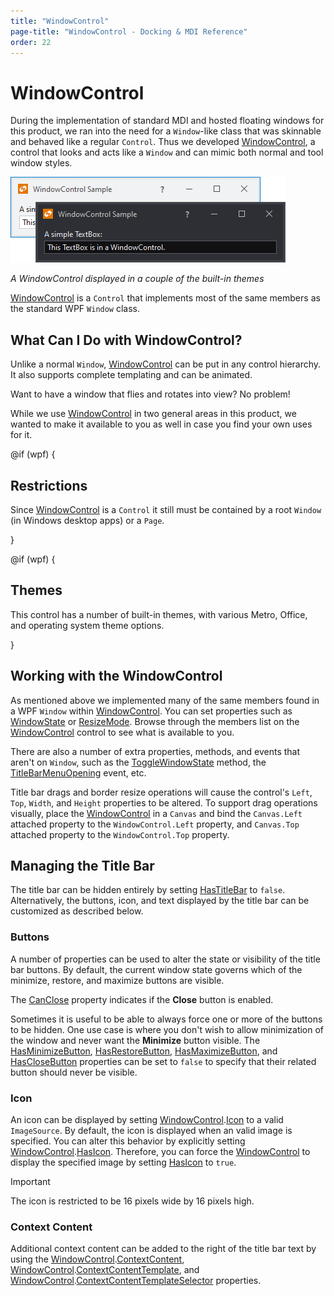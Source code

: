 ```yaml
---
title: "WindowControl"
page-title: "WindowControl - Docking & MDI Reference"
order: 22
---
```

# WindowControl

During the implementation of standard MDI and hosted floating windows for this product, we ran into the need for a `Window`-like class that was skinnable and behaved like a regular `Control`.  Thus we developed [WindowControl](xref:@ActiproUIRoot.Controls.Docking.WindowControl), a control that looks and acts like a `Window` and can mimic both normal and tool window styles.

![Screenshot](images/window-control.png)

*A WindowControl displayed in a couple of the built-in themes*

[WindowControl](xref:@ActiproUIRoot.Controls.Docking.WindowControl) is a `Control` that implements most of the same members as the standard WPF `Window` class.

## What Can I Do with WindowControl?

Unlike a normal `Window`, [WindowControl](xref:@ActiproUIRoot.Controls.Docking.WindowControl) can be put in any control hierarchy.  It also supports complete templating and can be animated.

Want to have a window that flies and rotates into view?  No problem!

While we use [WindowControl](xref:@ActiproUIRoot.Controls.Docking.WindowControl) in two general areas in this product, we wanted to make it available to you as well in case you find your own uses for it.

@if (wpf) {

## Restrictions

Since [WindowControl](xref:@ActiproUIRoot.Controls.Docking.WindowControl) is a `Control` it still must be contained by a root `Window` (in Windows desktop apps) or a `Page`.

}

@if (wpf) {

## Themes

This control has a number of built-in themes, with various Metro, Office, and operating system theme options.

}

## Working with the WindowControl

As mentioned above we implemented many of the same members found in a WPF `Window` within [WindowControl](xref:@ActiproUIRoot.Controls.Docking.WindowControl).  You can set properties such as [WindowState](xref:@ActiproUIRoot.Controls.Docking.WindowControl.WindowState) or [ResizeMode](xref:@ActiproUIRoot.Controls.Docking.WindowControl.ResizeMode).  Browse through the members list on the [WindowControl](xref:@ActiproUIRoot.Controls.Docking.WindowControl) control to see what is available to you.

There are also a number of extra properties, methods, and events that aren't on `Window`, such as the [ToggleWindowState](xref:@ActiproUIRoot.Controls.Docking.WindowControl.ToggleWindowState*) method, the [TitleBarMenuOpening](xref:@ActiproUIRoot.Controls.Docking.WindowControl.TitleBarMenuOpening) event, etc.

Title bar drags and border resize operations will cause the control's `Left`, `Top`, `Width`, and `Height` properties to be altered.  To support drag operations visually, place the [WindowControl](xref:@ActiproUIRoot.Controls.Docking.WindowControl) in a `Canvas` and bind the `Canvas.Left` attached property to the `WindowControl.Left` property, and `Canvas.Top` attached property to the `WindowControl.Top` property.

## Managing the Title Bar

The title bar can be hidden entirely by setting [HasTitleBar](xref:@ActiproUIRoot.Controls.Docking.WindowControl.HasTitleBar) to `false`.  Alternatively, the buttons, icon, and text displayed by the title bar can be customized as described below.

### Buttons

A number of properties can be used to alter the state or visibility of the title bar buttons.  By default, the current window state governs which of the minimize, restore, and maximize buttons are visible.

The [CanClose](xref:@ActiproUIRoot.Controls.Docking.WindowControl.CanClose) property indicates if the **Close** button is enabled.

Sometimes it is useful to be able to always force one or more of the buttons to be hidden.  One use case is where you don't wish to allow minimization of the window and never want the **Minimize** button visible.  The [HasMinimizeButton](xref:@ActiproUIRoot.Controls.Docking.WindowControl.HasMinimizeButton), [HasRestoreButton](xref:@ActiproUIRoot.Controls.Docking.WindowControl.HasRestoreButton), [HasMaximizeButton](xref:@ActiproUIRoot.Controls.Docking.WindowControl.HasMaximizeButton), and [HasCloseButton](xref:@ActiproUIRoot.Controls.Docking.WindowControl.HasCloseButton) properties can be set to `false` to specify that their related button should never be visible.

### Icon

An icon can be displayed by setting [WindowControl](xref:@ActiproUIRoot.Controls.Docking.WindowControl).[Icon](xref:@ActiproUIRoot.Controls.Docking.WindowControl.Icon) to a valid `ImageSource`.  By default, the icon is displayed when an valid image is specified.  You can alter this behavior by explicitly setting [WindowControl](xref:@ActiproUIRoot.Controls.Docking.WindowControl).[HasIcon](xref:@ActiproUIRoot.Controls.Docking.WindowControl.HasIcon).  Therefore, you can force the [WindowControl](xref:@ActiproUIRoot.Controls.Docking.WindowControl) to display the specified image by setting [HasIcon](xref:@ActiproUIRoot.Controls.Docking.WindowControl.HasIcon) to `true`.

> [!IMPORTANT]
> The icon is restricted to be 16 pixels wide by 16 pixels high.

### Context Content

Additional context content can be added to the right of the title bar text by using the [WindowControl](xref:@ActiproUIRoot.Controls.Docking.WindowControl).[ContextContent](xref:@ActiproUIRoot.Controls.Docking.WindowControl.ContextContent), [WindowControl](xref:@ActiproUIRoot.Controls.Docking.WindowControl).[ContextContentTemplate](xref:@ActiproUIRoot.Controls.Docking.WindowControl.ContextContentTemplate), and [WindowControl](xref:@ActiproUIRoot.Controls.Docking.WindowControl).[ContextContentTemplateSelector](xref:@ActiproUIRoot.Controls.Docking.WindowControl.ContextContentTemplateSelector) properties.
